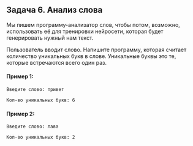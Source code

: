 ## Задача 6. Анализ слова
Мы пишем программу-анализатор слов, чтобы потом, возможно, использовать её для тренировки нейросети, 
которая будет генерировать нужный нам текст.

Пользователь вводит слово. Напишите программу, которая считает количество уникальных букв в слове. 
Уникальные буквы это те, которые встречаются всего один раз.

#### Пример 1:
```
Введите слово: привет

Кол-во уникальных букв: 6
```
#### Пример 2:
```
Введите слово: лава

Кол-во уникальных букв: 2
```
